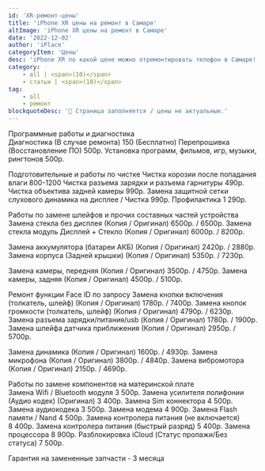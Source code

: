 ```yaml
---
id: 'XR-ремонт-цены'
title: 'iPhone XR цены на ремонт в Самаре'
altImage: 'iPhone XR цены на ремонт в Самаре'
date: '2022-12-02'
author: 'iPlace'
categoryItem: 'Цены'
desc: 'iPhone XR по какой цене можно отремонтировать телефон в Самаре!'
category:
    - all | <span>(10)</span>
    - статьи | <span>(10)</span>
tag:
    - all
    - ремонт
blockquoteDesc: '🪫 Страница заполняется / цены не актуальные.'
---
```


Программные работы и диагностика	
Диагностика (В случае ремонта)	150 (Бесплатно)
Перепрошивка (Восстановление ПО)	500р.
Установка программ, фильмов, игр, музыки, рингтонов	500р.
	
Подготовительные и работы по чистке	
Чистка корозии после попадания влаги	800-1200
Чистка разъема зарядки и разъема гарнитуры	490р.
Чистка объектива задней камеры	990р.
Замена защитной сетки слухового динамика на дисплее / Чистка	990р.
Профилактика	1 290р.
	
Работы по замене шлейфов и прочих составных частей устройства	
Замена стекла без дисплея (Копия / Оригинал)	6500р. / 6500р.
Замена стекла модуль Дисплей + Стекло (Копия / Оригинал)	6000р. / 8200р.
	
Замена аккумулятора (батареи АКБ) (Копия / Оригинал)	2420р. / 2880р.
Замена корпуса (Задней крышки) (Копия / Оригинал)	5350р. / 7230р.
	
Замена камеры, передняя (Копия / Оригинал)	3500р. / 4750р.
Замена камеры, задняя (Копия / Оригинал)	4500р. / 5100р.
	
Ремонт функции Face ID	по запросу
Замена кнопки включения (толкатель, шлейф) (Копия / Оригинал)	1780р. / 7400р.
Замена кнопок громкости (толкатель, шлейф) (Копия / Оригинал)	4790р. / 6230р.
Замена разъема зарядки/питания/usb (Копия / Оригинал)	1780р. / 1900р.
Замена шлейфа датчика приближения (Копия / Оригинал)	2950р. / 5700р.
	
Замена динамика (Копия / Оригинал)	1600р. / 4930р.
Замена микрофона (Копия / Оригинал)	3800р. / 4840р.
Замена вибромотора (Копия / Оригинал)	2150р. / 4690р.
	
Работы по замене компонентов на материнской плате	
Замена Wifi / Bluetooth модуля	3 500р.
Замена усилителя полифонии (Аудио кодек) (Оригинал)	3 400р.
Замена Sim коннектора 	4 500р.
Замена аудиокодека 	3 500р.
Замена модема	4 900р.
Замена Flash памяти / Nand	4 500р.
Замена контролера питания (не включается)	8 400р.
Замена контролера питания (быстрый разряд)	5 400р.
Замена процессора	8 900р.
Разблокировка iCloud (Статус пропажи/Без статуса)	7 500р.
		
Гарантия на замененные запчасти - 3 месяца	